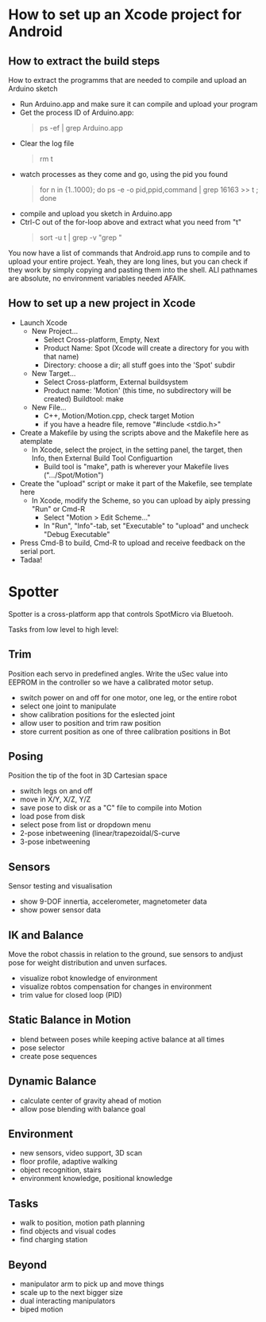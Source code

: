 
How to set up an Xcode project for Android
==========================================

How to extract the build steps
------------------------------

How to extract the programms that are needed to compile and upload an Arduino
sketch

 - Run Arduino.app and make sure it can compile and upload your program
 - Get the process ID of Arduino.app: 
    > ps -ef | grep Arduino.app
 - Clear the log file 
    > rm t
 - watch processes as they come and go, using the pid you found
    > for n in {1..1000}; do ps -e -o pid,ppid,command | grep 16163 >> t ; done
 - compile and upload you sketch in Arduino.app
 - Ctrl-C out of the for-loop above and extract what you need from "t"
    > sort -u t | grep -v "grep "

You now have a list of commands that Android.app runs to compile
and to upload your entire project. Yeah, they are long lines, but
you can check if they work by simply copying and pasting them into
the shell. ALl pathnames are absolute, no environment variables
needed AFAIK.


How to set up a new project in Xcode
------------------------------------

 - Launch Xcode
    - New Project...
       - Select Cross-platform, Empty, Next
       - Product Name: Spot (Xcode will create a directory for you with that name)
       - Directory: choose a dir; all stuff goes into the 'Spot' subdir
    - New Target...
       - Select Cross-platform, External buildsystem
       - Product name: 'Motion' (this time, no subdirectory will be created)
         Buildtool: make
    - New File...
       - C++, Motion/Motion.cpp, check target Motion
       - if you have a headre file, remove "#include <stdio.h>"
 - Create a Makefile by using the scripts above and the Makefile here as atemplate
    - In Xcode, select the project, in the setting panel, the target, then Info,
      then External Build Tool Configuartion
       - Build tool is "make", path is wherever your Makefile lives (".../Spot/Motion")
 - Create the "upload" script or make it part of the Makefile, see template here
    - In Xcode, modify the Scheme, so you can upload by aiply pressing "Run" or Cmd-R
       - Select "Motion > Edit Scheme..."
       - In "Run", "Info"-tab, set "Executable" to "upload" and uncheck "Debug Executable"
- Press Cmd-B to build, Cmd-R to upload and receive feedback on the serial port. 
- Tadaa!


Spotter
=======

Spotter is a cross-platform app that controls SpotMicro via Bluetooh.

Tasks from low level to high level:

Trim
----

Position each servo in predefined angles. Write the uSec value into EEPROM
in the controller so we have a calibrated motor setup.

- switch power on and off for one motor, one leg, or the entire robot
- select one joint to manipulate
- show calibration positions for the eslected joint
- allow user to position and trim raw position
- store current position as one of three calibration positions in Bot

Posing
-----

Position the tip of the foot in 3D Cartesian space

- switch legs on and off
- move in X/Y, X/Z, Y/Z
- save pose to disk or as a "C" file to compile into Motion
- load pose from disk
- select pose from list or dropdown menu
- 2-pose inbetweening (linear/trapezoidal/S-curve
- 3-pose inbetweening

Sensors
-----

Sensor testing and visualisation

- show 9-DOF innertia, accelerometer, magnetometer data
- show power sensor data

IK and Balance
--------

Move the robot chassis in relation to the ground, sue sensors to andjust
pose for weight distribution and unven surfaces.

- visualize robot knowledge of environment
- visualize robtos compensation for changes in environment
- trim value for closed loop  (PID)

Static Balance in Motion
---------------------------

- blend between poses while keeping active balance at all times
- pose selector
- create pose sequences

Dynamic Balance
---------------------

- calculate center of gravity ahead of motion
- allow pose blending with balance goal

Environment
-------------

- new sensors, video support, 3D scan
- floor profile, adaptive walking
- object recognition, stairs
- environment knowledge, positional knowledge

Tasks
---------

- walk to position, motion path planning
- find objects and visual codes
- find charging station

Beyond
---------

- manipulator arm to pick up and move things
- scale up to the next bigger size
- dual interacting manipulators
- biped motion


